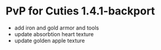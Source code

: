 # PvP for Cuties 1.4.1-backport
- add iron and gold armor and tools
- update absorbtion heart texture
- update golden apple texture